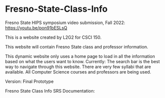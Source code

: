 # Fresno-State-Class-Info
Fresno State HIPS symposium video submission, Fall 2022: https://youtu.be/pon91bESLsQ

This is a website created by L2G2 for CSCI 150.

This website will contain Fresno State class and professor information. 

This dynamic website only uses a home page to load in all the information based on what the users want to know.
Currently:
  The search bar is the best way to navigate through this website.
  There are very few syllabi that are available.
  All Computer Science courses and professors are being used.

Version: Final Prototype





Fresno State Class Info SRS Documentation:

